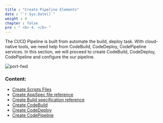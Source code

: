 ```yaml
---
title : "Create Pipeline Elements"
date : "`r Sys.Date()`"
weight : 4
chapter : false
pre : " <b> 4. </b> "
---
```


The CI/CD Pipeline is built from automate the build, deploy task. With cloud-native tools, we need help from CodeBuild, CodeDeploy, CodePipeline services.
In this section, we will proceed to create CodeBuild, CodeDeploy, CodePipeline and configure the our pipeline.

![port-fwd](images/arc-log.png) 

### Content:

   - [Create Scripts Files](/4-CreatePipelineComponents/4.1-createscriptfiles/)
   - [Create AppSpec file reference](/4-CreatePipelineComponents/4.2-createcodedeployymlfile/)
   - [Create Build specification reference](/4-CreatePipelineComponents/4.3-createbuildspecfile)
   - [Create CodeBuild](/4-CreatePipelineComponents/4.4-createcodebuild/)
   - [Create CodeDeploy](/4-CreatePipelineComponents/4.5-createcodedeploy/)
   - [Create CodePipeline](/4-CreatePipelineComponents/4.6-createcodepipeline/)